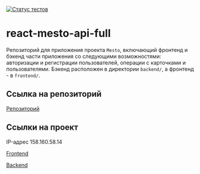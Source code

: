 [![Статус тестов](https://github.com/klimovich80/react-mesto-api-full-gha/actions/workflows/tests.yml/badge.svg)](https://github.com/klimovich80/react-mesto-api-full-gha/actions/workflows/tests.yml)

# react-mesto-api-full
Репозиторий для приложения проекта `Mesto`, включающий фронтенд и бэкенд части приложения со следующими возможностями: авторизации и регистрации пользователей, операции с карточками и пользователями. Бэкенд расположен в директории `backend/`, а фронтенд - в `frontend/`. 
## Ссылка на репозиторий

[Репозиторий](https://github.com/klimovich80/react-mesto-api-full-gha)

## Ссылки на проект

IP-адрес 158.160.58.14

[Frontend](https://equestrian.nomoredomains.rocks)

[Backend](https://api.equestrian.nomoredomains.rocks)
